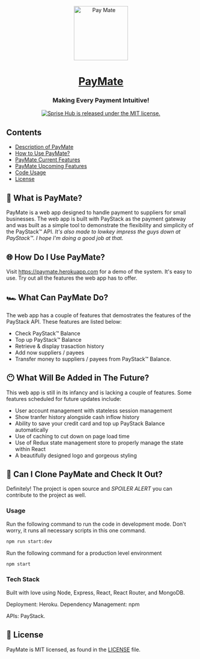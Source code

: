 <p align="center">
  <a href="http://paymate.herokuapp.com/">
    <img alt="Pay Mate" src="https://robinhood-fec-shehu.s3-us-west-1.amazonaws.com/logo.jpg" width="144">
  </a>
</p>

<h1 align="center">
  <a href="https://github.com/M-Shehu/paymate/">
    PayMate
  </a>
</h1>

<h3 align="center">
  Making Every Payment Intuitive!
</h3>

<p align="center">
  <a href="https://github.com/M-Shehu/hrsf114-mvp/master/LICENSE">
    <img src="https://img.shields.io/badge/license-MIT-blue.svg" alt="Sprise Hub is released under the MIT license." />
  </a>
</p>

## Contents

- [Description of PayMate](#what-is-paymate)
- [How to Use PayMate?](#how-do-i-use-paymate)
- [PayMate Current Features](#what-can-paymate-do)
- [PayMate Upcoming Features](#what-will-be-added-in-the-future)
- [Code Usage](#can-i-clone-paymate-and-check-it-out)
- [License](#-license)


## 🤔 What is PayMate?  
PayMate is a web app designed to handle payment to suppliers for small businesses. The web app is built with PayStack as the payment gateway and was built as a simple tool to demonstrate the flexibility and simplicity of the PayStack&trade; API. *It's also made to lowkey impress the guys down at PayStack&trade;. I hope I'm doing a good job at that.*


## 🌐 How Do I Use PayMate? ##
Visit https://paymate.herokuapp.com for a demo of the system. It's easy to use. Try out all the features the web app has to offer. 

## 🏎️ What Can PayMate Do? ##
The web app has a couple of features that demostrates the features of the PayStack API. These features are listed below:

- Check PayStack&trade; Balance 
- Top up PayStack&trade; Balance
- Retrieve & display trasaction history
- Add now suppliers / payees
- Transfer money to suppliers / payees from PayStack&trade; Balance.

## 😶 What Will Be Added in The Future? ##
This web app is still in its infancy and is lacking a couple of features. Some features scheduled for future updates include:

- User account management with stateless session management
- Show tranfer history alongside cash inflow history
- Ability to save your credit card and top up PayStack Balance automatically
- Use of caching to cut down on page load time
- Use of Redux state management store to properly manage the state within React
- A beautifully designed logo and gorgeous styling

## 👥 Can I Clone PayMate and Check It Out? ##
Definitely! The project is open source and *SPOILER ALERT* you can contribute to the project as well.

### Usage
Run the following command to run the code in development mode. Don't worry, it runs all necessary scripts in this one command.

```sh
npm run start:dev
```


Run the following command for a production level environment
```sh
npm start
```

### Tech Stack

Built with love using Node, Express, React, React Router, and MongoDB.

Deployment: Heroku.
Dependency Management: npm

APIs: PayStack.



## 📄 License

PayMate is MIT licensed, as found in the [LICENSE][l] file.

[l]: https://github.com/M-Shehu/hrsf114-mvp/master/LICENSE
